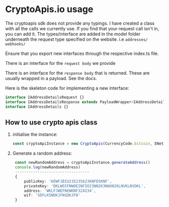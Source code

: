 # CryptoApis.io usage

The cryptoapis sdk does not provide any typings. I have created a class with all the calls we currently use.
If you find that your request call isn't in, you can add it. The types/interface are added in the model folder
underneath the request type specified on the website. i.e `addresses/` `webhooks/`

Ensure that you export new interfaces through the respective index.ts file.

There is an interface for the `request body` we provide

There is an interface for the `response body` that is returned. These are usually wrapped in a payload. See the docs.

Here is the skeleton code for implementing a new interface:

```ts
interface IAddressDetailsRequest {}
interface IAddressDetailsResponse extends PayloadWrapper<IAddressDetails> {}
interface IAddressDetails {}
```

## How to use crypto apis class

1. initialise the instance:
   ```ts
   const cryptoApiInstance = new CryptoApis(CurrencyCode.bitcoin, ENetworkTypes.ROPSTEN, 'my-token-key')
   ```
2. Generate a random address:
   ```ts
    const newRandomAddress = cryptoApiInstance.generateAddress()
    console.log(newRandomAddress)
    ---------------------------------
    {
        publicKey: 'KEWFJBIU235235623KNFDSKNF',
        privateKey: 'DKLWOIFNWOEINFIO23NN2K3N6KN2KLNVKLNSDKL',
        address: 'WKLFJWEFNEWKNF324234',
        wif: 'SDFLKSNDKJFNSDKJFN'
    }
   ```
